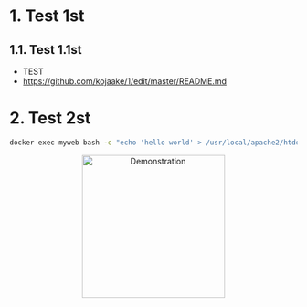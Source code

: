 # 1. Test 1st
## 1.1. Test 1.1st
- TEST
- https://github.com/kojaake/1/edit/master/README.md
# 2. Test 2st
```bash
docker exec myweb bash -c "echo 'hello world' > /usr/local/apache2/htdocs/index.html"
```
<div align="center">    
 <img src="http://pakcw.cafe24.com/attach/1/4914455273.png" width = "250" alt="Demonstration" align=center />
</div>

